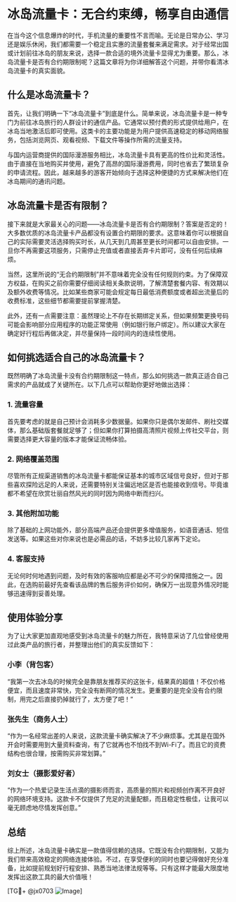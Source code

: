 # 冰岛流量卡：无合约束缚，畅享自由通信

在当今这个信息爆炸的时代，手机流量的重要性不言而喻。无论是日常办公、学习还是娱乐休闲，我们都需要一个稳定且实惠的流量套餐来满足需求。对于经常出国或计划前往冰岛的朋友来说，选择一款合适的境外流量卡显得尤为重要。那么，冰岛流量卡是否有合约期限制呢？这篇文章将为你详细解答这个问题，并带你看清冰岛流量卡的真实面貌。

## 什么是冰岛流量卡？

首先，让我们明确一下“冰岛流量卡”到底是什么。简单来说，冰岛流量卡是一种专门为前往冰岛旅行的人群设计的通信产品。它通常以预付费的形式提供给用户，在冰岛当地激活后即可使用。这类卡的主要功能是为用户提供高速稳定的移动网络服务，包括浏览网页、观看视频、下载文件等操作所需的流量支持。

与国内运营商提供的国际漫游服务相比，冰岛流量卡具有更高的性价比和灵活性。由于直接在当地购买并使用，避免了高昂的国际漫游费用，同时也省去了繁琐复杂的申请流程。因此，越来越多的游客开始倾向于选择这种便捷的方式来解决他们在冰岛期间的通讯问题。

## 冰岛流量卡是否有限制？

接下来就是大家最关心的问题——冰岛流量卡是否有合约期限制？答案是否定的！大多数优质的冰岛流量卡产品都没有设置合约期限的要求。这意味着你可以根据自己的实际需要灵活选择购买时长，从几天到几周甚至更长时间都可以自由安排。一旦你不再需要这项服务，只需停止充值或者直接丢弃卡片即可，没有任何后续麻烦。

当然，这里所说的“无合约期限制”并不意味着完全没有任何规则约束。为了保障双方权益，在购买之前你需要仔细阅读相关条款说明，了解清楚套餐内容、有效期以及额外收费等情况。比如某些商家可能会规定每日最低消费额度或者超出流量后的收费标准，这些细节都需要提前掌握清楚。

此外，还有一点需要注意：虽然理论上不存在长期绑定关系，但如果频繁更换号码可能会影响部分应用程序的功能正常使用（例如银行账户绑定）。所以建议大家在确定好行程后再做决定，并尽量保持一段时间内的连续性使用。

## 如何挑选适合自己的冰岛流量卡？

既然明确了冰岛流量卡没有合约期限制这一特点，那么如何挑选一款真正适合自己需求的产品就成了关键所在。以下几点可以帮助你更好地做出选择：

### 1. 流量容量
首先要考虑的就是自己预计会消耗多少数据量。如果你只是偶尔发邮件、刷社交媒体，那么基础版套餐就足够了；但如果你打算拍摄高清照片视频上传社交平台，则需要选择更大容量的版本才能保证流畅体验。

### 2. 网络覆盖范围
尽管所有正规渠道销售的冰岛流量卡都能保证基本的城市区域信号良好，但对于那些喜欢探险远足的人来说，还需要特别关注偏远地区是否也能接收到信号。毕竟谁都不希望在欣赏壮丽自然风光的同时因为网络中断而扫兴。

### 3. 其他附加功能
除了基础的上网功能外，部分高端产品还会提供更多增值服务，如语音通话、短信发送等。如果这些对你来说也是必需品的话，不妨多比较几家再下定论。

### 4. 客服支持
无论何时何地遇到问题，及时有效的客服响应都是必不可少的保障措施之一。因此，在选购前最好先查看该品牌的售后服务评价如何，确保万一出现意外情况时能够迅速得到妥善处理。

## 使用体验分享

为了让大家更加直观地感受到冰岛流量卡的魅力所在，我特意采访了几位曾经使用过此类产品的旅行者，并整理出他们的真实反馈如下：

### 小李（背包客）
“我第一次去冰岛的时候完全是靠朋友推荐买的这张卡，结果真的超值！不仅价格便宜，而且速度非常快，完全没有断网的情况发生。更重要的是完全没有合约限制，用完之后直接扔掉就行了，太方便了吧！”

### 张先生（商务人士）
“作为一名经常出差的人来说，这款流量卡确实解决了不少麻烦事。尤其是在国外开会时需要用到大量资料查询，有了它就再也不怕找不到Wi-Fi了。而且它的资费结构也很合理，按需购买非常划算。”

### 刘女士（摄影爱好者）
“作为一个热爱记录生活点滴的摄影师而言，高质量的照片和视频创作离不开良好的网络环境支持。这款卡不仅提供了充足的流量配额，而且稳定性极佳，让我可以毫无顾虑地尽情发挥创意。”

## 总结

综上所述，冰岛流量卡确实是一款值得信赖的选择。它既没有合约期限制，又能为我们带来高效稳定的网络连接体验。不过，在享受便利的同时也要记得做好充分准备，比如提前规划好行程安排、熟悉当地法律法规等等。只有这样才能最大限度地发挥出这款工具的最大价值哦！

[TG💪+ @jx0703 ![Image](https://github.com/user-attachments/assets/dbca1d08-cadb-493c-b0ec-ad6f7a83f270)]